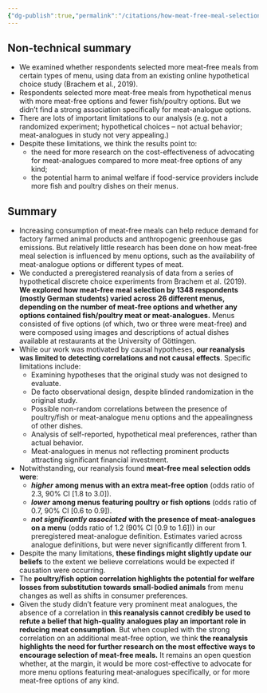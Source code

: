 ```yaml
---
{"dg-publish":true,"permalink":"/citations/how-meat-free-meal-selection-varies-with-menu-options-an-exploration-rethink-priorities/","tags":["nudging"],"created":"2025-10-23T17:42:46.902+01:00","updated":"2025-10-23T18:12:10.264+01:00"}
---
```


## Non-technical summary
* We examined whether respondents selected more meat-free meals from certain types of menu, using data from an existing online hypothetical choice study (Brachem et al., 2019).
* Respondents selected more meat-free meals from hypothetical menus with more meat-free options and fewer fish/poultry options. But we didn’t find a strong association specifically for meat-analogue options.
* There are lots of important limitations to our analysis (e.g. not a randomized experiment; hypothetical choices – not actual behavior; meat-analogues in study not very appealing.)
* Despite these limitations, we think the results point to:
    * the need for more research on the cost-effectiveness of advocating for meat-analogues compared to more meat-free options of any kind;
    * the potential harm to animal welfare if food-service providers include more fish and poultry dishes on their menus.

## Summary
* Increasing consumption of meat-free meals can help reduce demand for factory farmed animal products and anthropogenic greenhouse gas emissions. But relatively little research has been done on how meat-free meal selection is influenced by menu options, such as the availability of meat-analogue options or different types of meat.
* We conducted a preregistered reanalysis of data from a series of hypothetical discrete choice experiments from Brachem et al. (2019). **We explored how meat-free meal selection by 1348 respondents (mostly German students) varied across 26 different menus, depending on the number of meat-free options and whether any options contained fish/poultry meat or meat-analogues.** Menus consisted of five options (of which, two or three were meat-free) and were composed using images and descriptions of actual dishes available at restaurants at the University of Göttingen.
* While our work was motivated by causal hypotheses, **our reanalysis was limited to detecting correlations and not causal effects**. Specific limitations include:
    * Examining hypotheses that the original study was not designed to evaluate.
    * De facto observational design, despite blinded randomization in the original study.
    * Possible non-random correlations between the presence of poultry/fish or meat-analogue menu options and the appealingness of other dishes.
    * Analysis of self-reported, hypothetical meal preferences, rather than actual behavior.
    * Meat-analogues in menus not reflecting prominent products attracting significant financial investment.
* Notwithstanding, our reanalysis found **meat-free meal selection odds were**:
    * ***higher*** **among menus with an extra meat-free option** (odds ratio of 2.3, 90% CI [1.8 to 3.0]).
    * ***lower*** **among menus featuring poultry or fish options** (odds ratio of 0.7, 90% CI [0.6 to 0.9]).
    * ***not significantly associated*** **with the presence of meat-analogues on a menu** (odds ratio of 1.2 (90% CI [0.9 to 1.6])) in our preregistered meat-analogue definition. Estimates varied across analogue definitions, but were never significantly different from 1.
* Despite the many limitations, **these findings might slightly update our beliefs** to the extent we believe correlations would be expected if causation were occurring.
* The **poultry/fish option correlation highlights the potential for welfare losses from substitution towards small-bodied animals** from menu changes as well as shifts in consumer preferences.
* Given the study didn’t feature very prominent meat analogues, the absence of a correlation in **this reanalysis cannot credibly be used to refute a belief that high-quality analogues play an important role in reducing meat consumption**. But when coupled with the strong correlation on an additional meat-free option, we think **the reanalysis highlights the need for further research on the most effective ways to encourage selection of meat-free meals.** It remains an open question whether, at the margin, it would be more cost-effective to advocate for more menu options featuring meat-analogues specifically, or for more meat-free options of any kind.